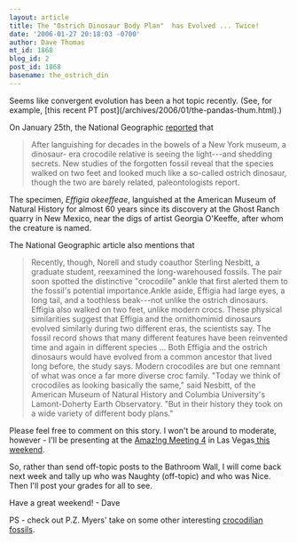 ```yaml
---
layout: article
title: The "Ostrich Dinosaur Body Plan"  has Evolved ... Twice!
date: '2006-01-27 20:18:03 -0700'
author: Dave Thomas
mt_id: 1868
blog_id: 2
post_id: 1868
basename: the_ostrich_din
---
```

<img src="http://news.nationalgeographic.com/news/images/thumbs/060125_crocodile_170.jpg" alt="" style="float:right;" />
Seems like convergent evolution has been a hot topic recently.  (See, for example, [this recent PT post](/archives/2006/01/the-pandas-thum.html).)

On January 25th, the National Geographic [reported](http://news.nationalgeographic.com/news/2006/01/0125_060125_crocodile.html) that


> After languishing for decades in the bowels of a New York museum, a dinosaur- era crocodile relative is seeing the light---and shedding secrets. New studies of the forgotten fossil reveal that the species walked on two feet and looked much like a so-called ostrich dinosaur, though the two are barely related, paleontologists report.

The specimen, _Effigia okeeffeae_, languished at the American Museum of Natural History for almost 60 years since its discovery at  the Ghost Ranch quarry in New Mexico, near the digs of artist Georgia O'Keeffe, after whom the creature is named. 

The National Geographic article also mentions that 


> Recently, though, Norell and study coauthor Sterling Nesbitt, a graduate student, reexamined the long-warehoused fossils. The pair soon spotted the distinctive "crocodile" ankle that first alerted them to the fossil's potential importance.Ankle aside, Effigia had large eyes, a long tail, and a toothless beak---not unlike the ostrich dinosaurs. Effigia also walked on two feet, unlike modern crocs. These physical similarities suggest that Effigia and the ornithomimid dinosaurs evolved similarly during two different eras, the scientists say. The fossil record shows that many different features have been reinvented time and again in different species ... Both Effigia and the ostrich dinosaurs would have evolved from a common ancestor that lived long before, the study says. Modern crocodiles are but one remnant of what was once a far more diverse croc family. "Today we think of crocodiles as looking basically the same," said Nesbitt, of the American Museum of Natural History and Columbia University's Lamont-Doherty Earth Observatory. "But in their history they took on a wide variety of different body plans." 

Please feel free to comment on this story.  I won't be around to moderate, however - I'll be presenting at the [Amaz!ng Meeting 4](http://www.tam4.com/) in Las Vegas[ this weekend](http://www.tam4.com/papers.html).

So, rather than send off-topic posts to the Bathroom Wall, I will come back next week and tally up who was Naughty (off-topic) and who was Nice.  Then I'll post your grades for all to see.

Have a great weekend! - Dave

PS - check out P.Z. Myers' take on some other interesting [crocodilian fossils](http://pharyngula.org/index/weblog/comments/you_call_that_a_crocodile/).
